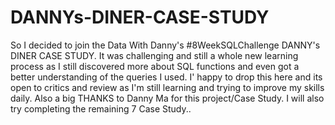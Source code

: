 # DANNYs-DINER-CASE-STUDY
So I decided to join the Data With Danny's #8WeekSQLChallenge DANNY's DINER CASE STUDY. It was challenging and still a whole new learning process as I still discovered more about SQL functions and even got a better understanding of the queries I used.  I' happy to drop this here and its open to critics and review as I'm still learning and trying to improve my skills daily.  Also a big THANKS to Danny Ma for this project/Case Study. I will also try completing the remaining 7 Case Study..
